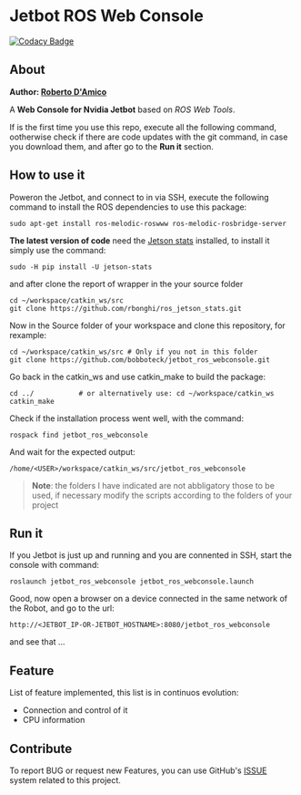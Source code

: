 # Jetbot ROS Web Console

[![Codacy Badge](https://api.codacy.com/project/badge/Grade/7f0b1a9e9cce4032a92a886f98df28c9)](https://app.codacy.com/manual/bobboteck/jetbot_ros_webconsole?utm_source=github.com&utm_medium=referral&utm_content=bobboteck/jetbot_ros_webconsole&utm_campaign=Badge_Grade_Settings)

## About

**Author: [Roberto D'Amico](http://bobboteck.github.io)**

A **Web Console for Nvidia Jetbot** based on *ROS Web Tools*.

If is the first time you use this repo, execute all the following command, ootherwise check if there are code updates with the git command, in case you download them, and after go to the **Run it** section.

## How to use it

Poweron the Jetbot, and connect to in via SSH, execute the following command to install the ROS dependencies to use this package:

```shell
sudo apt-get install ros-melodic-roswww ros-melodic-rosbridge-server
```

**The latest version of code** need the [Jetson stats](https://github.com/rbonghi/jetson_stats) installed, to install it simply use the command:

```shell
sudo -H pip install -U jetson-stats
```

and after clone the report of wrapper in the your source folder

```shell
cd ~/workspace/catkin_ws/src
git clone https://github.com/rbonghi/ros_jetson_stats.git
```

Now in the Source folder of your workspace and clone this repository, for rexample:

```shell
cd ~/workspace/catkin_ws/src # Only if you not in this folder
git clone https://github.com/bobboteck/jetbot_ros_webconsole.git
```

Go back in the catkin_ws and use catkin_make to build the package:

```shell
cd ../           # or alternatively use: cd ~/workspace/catkin_ws
catkin_make
```

Check if the installation process went well, with the command:

```shell
rospack find jetbot_ros_webconsole
```

And wait for the expected output:

```shell
/home/<USER>/workspace/catkin_ws/src/jetbot_ros_webconsole
```

> **Note**: the folders I have indicated are not abbligatory those to be used, if necessary modify the scripts according to the folders of your project

## Run it

If you Jetbot is just up and running and you are connented in SSH, start the console with command:

```shell
roslaunch jetbot_ros_webconsole jetbot_ros_webconsole.launch
```

Good, now open a browser on a device connected in the same network of the Robot, and go to the url:

```url
http://<JETBOT_IP-OR-JETBOT_HOSTNAME>:8080/jetbot_ros_webconsole
```

and see that ...

## Feature

List of feature implemented, this list is in continuos evolution:

* Connection and control of it
* CPU information

## Contribute

To report BUG or request new Features, you can use GitHub's [ISSUE](https://github.com/bobboteck/jetbot_ros_webconsole/issues) system related to this project.
